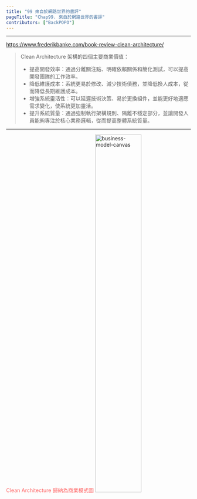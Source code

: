 ```yaml
---
title: "99 來自於網路世界的書評"
pageTitle: "Chap99. 來自於網路世界的書評"
contributors: ["BackPOPO"]
---
```



---

https://www.frederikbanke.com/book-review-clean-architecture/

> Clean Architecture 架構的四個主要商業價值：
> - 提高開發效率：通過分離關注點、明確依賴關係和簡化測試，可以提高開發團隊的工作效率。
> - 降低維護成本：系統更易於修改、減少技術債務，並降低換人成本，從而降低長期維護成本。
> - 增強系統靈活性：可以延遲技術決策、易於更換組件，並能更好地適應需求變化，使系統更加靈活。
> - 提升系統質量：通過強制執行架構規則、隔離不穩定部分，並讓開發人員能夠專注於核心業務邏輯，從而提高整體系統質量。

---

<div style='width:100%;justify-content: center'>
    <span style="color: #ff6666">Clean Architecture 歸納為商業模式圖</span>
    <img src="images/clean-arch/99/business-model-canvas.svg" alt="business-model-canvas" width="50%" >
</div>